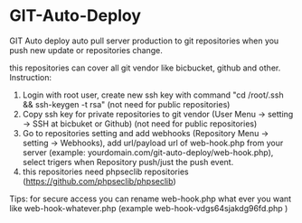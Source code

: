 # GIT-Auto-Deploy
GIT Auto deploy auto pull server production to git repositories when you push new update or repositories change.

this repositories can cover all git vendor like bicbucket, github and other. Instruction: 
1. Login with root user, create new ssh key with command "cd /root/.ssh && ssh-keygen -t rsa" (not need for public repositories) 
2. Copy ssh key for private repositories to git vendor (User Menu -> setting -> SSH at bicbuket or Github) (not need for public repositories) 
3. Go to repositories setting and add webhooks (Repository Menu -> setting -> Webhooks), add url/payload url of web-hook.php from your server (example: yourdomain.com/git-auto-deploy/web-hook.php), select trigers when Repository push/just the push event. 
4. this repositories need phpseclib repositories (https://github.com/phpseclib/phpseclib)

Tips: for secure access you can rename web-hook.php what ever you want like web-hook-whatever.php (example web-hook-vdgs64sjakdg96fd.php )
